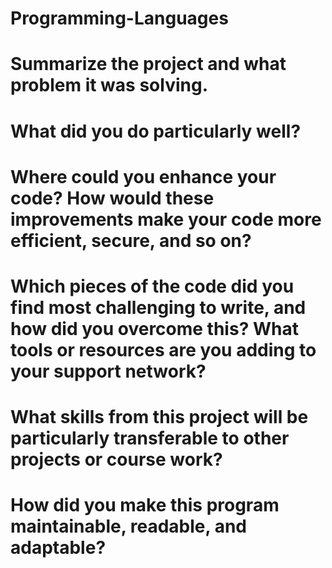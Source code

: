 # Programming-Languages
# Summarize the project and what problem it was solving.
# What did you do particularly well?
# Where could you enhance your code? How would these improvements make your code more efficient, secure, and so on?
# Which pieces of the code did you find most challenging to write, and how did you overcome this? What tools or resources are you adding to your support network?
# What skills from this project will be particularly transferable to other projects or course work?
# How did you make this program maintainable, readable, and adaptable?
